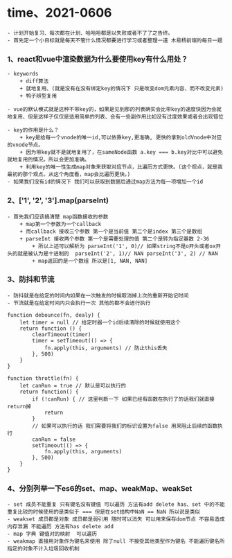 # time、2021-0606
    - 计划开始复习、每次都在计划、哈哈哈都是以失败或者不了了之告终。
    - 首先定一个小目标就是每天不管什么情况都要进行学习或者整理一道 木易杨前端的每日一题

### 1、react和vue中渲染数据为什么要使用key有什么用处？
    - keywords 
        + diff算法
        + 就地复用、(就是没有在没有绑定key的情况下 只是改变dom元素内容、而不改变元素)
        + 鸭子辨型复用
        
    - vue的默认模式就是这种不带key的，如果是见到那的列表确实会比带key的速度快因为会就地复用、但是这样子仅仅是适用简单的列表、会有一些副作用比如没有过度效果或者会出现错位

    - key的作用是什么？
        + key是给每一个vnode的唯一id,可以依靠key,更准确, 更快的拿到oldVnode中对应的vnode节点。
        + 因为带key就不是就地复用了，在sameNode函数 a.key === b.key对比中可以避免就地复用的情况。所以会更加准确。
        + 利用key的唯一性生成map对象来获取对应节点，比遍历方式更快。(这个观点，就是我最初的那个观点。从这个角度看，map会比遍历更快。)
    - 如果我们没有id的情况下 我们可以获取到数据后通过map方法为每一项增加一个id

### 2、['1', '2', '3'].map(parseInt)
    - 首先我们应该搞清楚 map函数接收的参数
        + map第一个参数为一个callback
        + 而callback 接收三个参数 第一个是当前值 第二个是index 第三个是数组 
        + parseInt 接收两个参数 第一个是需要处理的值 第二个是转为指定基数 2-36
            + 所以上述可以解析为 parseInt('1', 0)// 如果string不是o开头或者ox开头的就是被认为是十进制的  parseInt('2', 1)// NAN parseInt('3', 2) // NAN
            + map返回的是一个数组 所以是[1, NAN, NAN]

### 3、防抖和节流
    - 防抖就是在给定的时间内如果在一次触发的时候取消掉上次的重新开始记时间
    - 节流就是在给定时间内只会执行一次 其他的都不会进行执行
 
    function debounce(fn, dealy) {
        let timer = null // 给定时器一个id后续清除的时候就使用这个 
        return function () {
            clearTimeout(timer) 
            timer = setTimeout(() => {
                fn.apply(this, arguments) // 防止this丢失
            }, 500)
        }
    }

    function throttle(fn) {
        let canRun = true // 默认是可以执行的
        return function() {
            if (!canRun) { // 这里判断一下 如果已经有函数在执行了的话我们就直接return掉
                return
            }
            // 如果可以执行的话 我们需要将我们的标识设置为false 用来阻止后续的函数执行
            canRun = false
            setTimeout(() => {
                fn.apply(this, arguments)
            }, 500)
        }
    }

### 4、分别列举一下es6的set、map、weakMap、weakSet

    - set 成员不能重复 只有键名没有键值 可以遍历 方法有add delete has、set 中的不能重复比较的时候使用的是类似于 === 但是在set结构中NaN == NaN 所以说是类似
    - weakset 成员都是对象 成员都是弱引用 随时可以消失 可以用来保存dom节点 不容易造成 内存泄漏 不能遍历 方法有has delete add
    - map 字典 键值对的映射  可以遍历
    - weakmap 直接用对象作为键名来使用 除了null 不接受其他类型作为键名 不能遍历键名所指定的对象不计入垃圾回收机制
